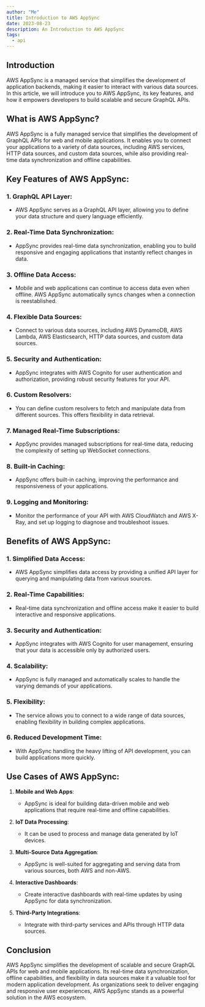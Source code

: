 ```yaml
---
author: "Me"
title: Introduction to AWS AppSync
date: 2023-08-23
description: An Introduction to AWS AppSync
tags:
  - api
---
```


## Introduction

AWS AppSync is a managed service that simplifies the development of application backends, making it easier to interact with various data sources. In this article, we will introduce you to AWS AppSync, its key features, and how it empowers developers to build scalable and secure GraphQL APIs.

## What is AWS AppSync?

AWS AppSync is a fully managed service that simplifies the development of GraphQL APIs for web and mobile applications. It enables you to connect your applications to a variety of data sources, including AWS services, HTTP data sources, and custom data sources, while also providing real-time data synchronization and offline capabilities.

## Key Features of AWS AppSync:

### 1. **GraphQL API Layer**:
   - AWS AppSync serves as a GraphQL API layer, allowing you to define your data structure and query language efficiently.

### 2. **Real-Time Data Synchronization**:
   - AppSync provides real-time data synchronization, enabling you to build responsive and engaging applications that instantly reflect changes in data.

### 3. **Offline Data Access**:
   - Mobile and web applications can continue to access data even when offline. AWS AppSync automatically syncs changes when a connection is reestablished.

### 4. **Flexible Data Sources**:
   - Connect to various data sources, including AWS DynamoDB, AWS Lambda, AWS Elasticsearch, HTTP data sources, and custom data sources.

### 5. **Security and Authentication**:
   - AppSync integrates with AWS Cognito for user authentication and authorization, providing robust security features for your API.

### 6. **Custom Resolvers**:
   - You can define custom resolvers to fetch and manipulate data from different sources. This offers flexibility in data retrieval.

### 7. **Managed Real-Time Subscriptions**:
   - AppSync provides managed subscriptions for real-time data, reducing the complexity of setting up WebSocket connections.

### 8. **Built-in Caching**:
   - AppSync offers built-in caching, improving the performance and responsiveness of your applications.

### 9. **Logging and Monitoring**:
   - Monitor the performance of your API with AWS CloudWatch and AWS X-Ray, and set up logging to diagnose and troubleshoot issues.

## Benefits of AWS AppSync:

### 1. **Simplified Data Access**:
   - AWS AppSync simplifies data access by providing a unified API layer for querying and manipulating data from various sources.

### 2. **Real-Time Capabilities**:
   - Real-time data synchronization and offline access make it easier to build interactive and responsive applications.

### 3. **Security and Authentication**:
   - AppSync integrates with AWS Cognito for user management, ensuring that your data is accessible only by authorized users.

### 4. **Scalability**:
   - AppSync is fully managed and automatically scales to handle the varying demands of your applications.

### 5. **Flexibility**:
   - The service allows you to connect to a wide range of data sources, enabling flexibility in building complex applications.

### 6. **Reduced Development Time**:
   - With AppSync handling the heavy lifting of API development, you can build applications more quickly.

## Use Cases of AWS AppSync:

1. **Mobile and Web Apps**:
   - AppSync is ideal for building data-driven mobile and web applications that require real-time and offline capabilities.

2. **IoT Data Processing**:
   - It can be used to process and manage data generated by IoT devices.

3. **Multi-Source Data Aggregation**:
   - AppSync is well-suited for aggregating and serving data from various sources, both AWS and non-AWS.

4. **Interactive Dashboards**:
   - Create interactive dashboards with real-time updates by using AppSync for data synchronization.

5. **Third-Party Integrations**:
   - Integrate with third-party services and APIs through HTTP data sources.

## Conclusion

AWS AppSync simplifies the development of scalable and secure GraphQL APIs for web and mobile applications. Its real-time data synchronization, offline capabilities, and flexibility in data sources make it a valuable tool for modern application development. As organizations seek to deliver engaging and responsive user experiences, AWS AppSync stands as a powerful solution in the AWS ecosystem.